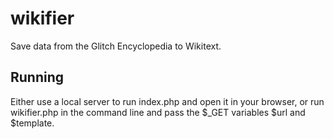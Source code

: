 # wikifier
Save data from the Glitch Encyclopedia to Wikitext.

## Running
Either use a local server to run index.php and open it in your browser, or run wikifier.php in the command line and pass the $_GET variables $url and $template.
